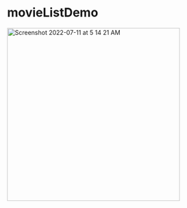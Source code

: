 # movieListDemo
<img width="403" alt="Screenshot 2022-07-11 at 5 14 21 AM" src="https://user-images.githubusercontent.com/69693077/178166654-d6f2454e-2392-481d-ab9b-0fefb44b7340.png">
